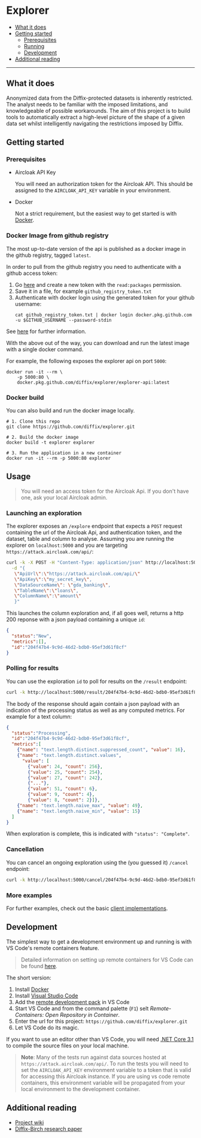# Explorer

- [What it does](#what-it-does)
- [Getting started](#getting-started)
  - [Prerequisites](#prerequisites)
  - [Running](#running)
  - [Development](#development)
- [Additional reading](#additional-reading)

----------------------

## What it does

Anonymized data from the Diffix-protected datasets is inherently restricted. The analyst needs to be familiar with the imposed limitations, and knowledgeable of possible workarounds. The aim of this project is to build tools to automatically extract a high-level picture of the shape of a given data set whilst intelligently navigating the restrictions imposed by Diffix.

## Getting started

### Prerequisites

- Aircloak API Key

  You will need an authorization token for the Aircloak API. This should be assigned to the `AIRCLOAK_API_KEY`
variable in your environment. 

- Docker

  Not a strict requirement, but the easiest way to get started is with [Docker](https://www.docker.com/get-started).

### Docker Image from github registry

The most up-to-date version of the api is published as a docker image in the github registry, tagged `latest`. 

In order to pull from the github registry you need to authenticate with a github access token:
1. Go [here](https://github.com/settings/tokens) and create a new token with the `read:packages` permission.
2. Save it in a file, for example `github_registry_token.txt`
3. Authenticate with docker login using the generated token for your github username: 
    ```
    cat github_registry_token.txt | docker login docker.pkg.github.com -u $GITHUB_USERNAME --password-stdin
    ```
See [here](https://help.github.com/en/packages/using-github-packages-with-your-projects-ecosystem/configuring-docker-for-use-with-github-packages) for further information. 


With the above out of the way, you can download and run the latest image with a single docker command. 

For example, the following exposes the explorer api on port `5000`:

```
docker run -it --rm \
    -p 5000:80 \
    docker.pkg.github.com/diffix/explorer/explorer-api:latest
```


### Docker build

You can also build and run the docker image locally.

```
# 1. Clone this repo
git clone https://github.com/diffix/explorer.git 

# 2. Build the docker image
docker build -t explorer explorer

# 3. Run the application in a new container
docker run -it --rm -p 5000:80 explorer
```


## Usage

> You will need an access token for the Aircloak Api. If you don't have one, ask your local Aircloak admin. 

### Launching an exploration

The explorer exposes an `/explore` endpoint that expects a `POST` request containing the url of the Aircloak Api, 
and authentication token, and the dataset, table and column to analyse. Assuming you are running the explorer on `localhost:5000` and you are targeting `https://attack.aircloak.com/api/`: 

```bash
curl -k -X POST -H "Content-Type: application/json" http://localhost:5000/explore \
  -d "{
   \"ApiUrl\":\"https://attack.aircloak.com/api/\"
   \"ApiKey\":\"my_secret_key\", 
   \"DataSourceName\": \"gda_banking\", 
   \"TableName\":\"loans\",
   \"ColumnName\":\"amount\"
   }"
```

This launches the column exploration and, if all goes well, returns a http 200 reponse with a json payload containing a unique `id`: 
```json
{
  "status":"New",
  "metrics":[],
  "id":"204f47b4-9c9d-46d2-bdb0-95ef3d61f8cf"
}
```


### Polling for results

You can use the exploration `id` to poll for results on the `/result` endpoint:
```bash
curl -k http://localhost:5000/result/204f47b4-9c9d-46d2-bdb0-95ef3d61f8cf
```

The body of the response should again contain a json payload with an indication of the processing status as well as any computed metrics. For example for a text column: 

```json
{
  "status":"Processing",
  "id":"204f47b4-9c9d-46d2-bdb0-95ef3d61f8cf",
  "metrics":[
    {"name": "text.length.distinct.suppressed_count", "value": 16},
    {"name": "text.length.distinct.values",
      "value": [
        {"value": 24, "count": 256},
        {"value": 25, "count": 254},
        {"value": 27, "count": 242},
        {"..."},
        {"value": 51, "count": 6},
        {"value": 9, "count": 4},
        {"value": 8, "count": 2}]},
    {"name": "text.length.naive_max", "value": 49},
    {"name": "text.length.naive_min", "value": 15}
  ]
}
```

When exploration is complete, this is indicated with `"status": "Complete"`.

### Cancellation

You can cancel an ongoing exploration using the (you guessed it) `/cancel` endpoint:

```bash
curl -k http://localhost:5000/cancel/204f47b4-9c9d-46d2-bdb0-95ef3d61f8cf
```

### More examples

For further examples, check out the basic [client implementations](src/clients).


## Development

The simplest way to get a development environment up and running is with VS Code's remote containers feature. 

> Detailed information on setting up remote containers for VS Code can be found 
[here](https://code.visualstudio.com/docs/remote/containers#_getting-started).

The short version:

1. Install [Docker](https://www.docker.com/get-started)
2. Install [Visual Studio Code](https://code.visualstudio.com/)
3. Add the [remote development pack](https://aka.ms/vscode-remote/download/extension) in VS Code
4. Start VS Code and from the command palette (`F1`) selt _Remote-Containers: Open Repository in Container_.
5. Enter the url for this project: `https://github.com/diffix/explorer.git`
6. Let VS Code do its magic.

If you want to use an editor other than VS Code, you will need [.NET Core 3.1](https://dotnet.microsoft.com/download/dotnet-core/3.1) to compile the source files on your local machine.

> **Note**: Many of the tests run against data sources hosted at `https://attack.aircloak.com/api/`. To run the tests you will need to set the `AIRCLOAK_API_KEY` environment variable to a token that is valid for accessing this Aircloak instance. If you are using vs code remote containers, this environment variable will be propagated from your local environment to the development container. 

## Additional reading

- [Project wiki](https://github.com/diffix/explorer/wiki)
- [Diffix-Birch research paper](https://arxiv.org/pdf/1806.02075.pdf)
